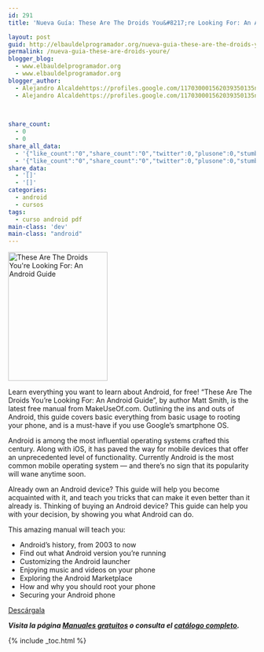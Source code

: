 ```yaml
---
id: 291
title: 'Nueva Guía: These Are The Droids You&#8217;re Looking For: An Android Guide'

layout: post
guid: http://elbauldelprogramador.org/nueva-guia-these-are-the-droids-youre-looking-for-an-android-guide/
permalink: /nueva-guia-these-are-droids-youre/
blogger_blog:
  - www.elbauldelprogramador.org
  - www.elbauldelprogramador.org
blogger_author:
  - Alejandro Alcaldehttps://profiles.google.com/117030001562039350135noreply@blogger.com
  - Alejandro Alcaldehttps://profiles.google.com/117030001562039350135noreply@blogger.com

  
  
share_count:
  - 0
  - 0
share_all_data:
  - '{"like_count":"0","share_count":"0","twitter":0,"plusone":0,"stumble":0,"pinit":0,"count":0,"time":1333551792}'
  - '{"like_count":"0","share_count":"0","twitter":0,"plusone":0,"stumble":0,"pinit":0,"count":0,"time":1333551792}'
share_data:
  - '[]'
  - '[]'
categories:
  - android
  - cursos
tags:
  - curso android pdf
main-class: 'dev'
main-class: "android"
---
```

[<img class="alignleft" title="These Are The Droids You're Looking For: An Android Guide" alt="These Are The Droids You're Looking For: An Android Guide" src="https://lh4.googleusercontent.com/-Pn_3Sygxwqw/TsmHUU3hk3I/AAAAAAAAB1I/NzS8wVIBLtw/s291/android-guide-big-240x291.jpg" width="202" height="262" />][1]

Learn everything you want to learn about Android, for free! “These Are The Droids You’re Looking For: An Android Guide”, by author Matt Smith, is the latest free manual from MakeUseOf.com. Outlining the ins and outs of Android, this guide covers basic everything from basic usage to rooting your phone, and is a must-have if you use Google’s smartphone OS.

Android is among the most influential operating systems crafted this century. Along with iOS, it has paved the way for mobile devices that offer an unprecedented level of functionality. Currently Android is the most common mobile operating system — and there’s no sign that its popularity will wane anytime soon.

Already own an Android device? This guide will help you become acquainted with it, and teach you tricks that can make it even better than it already is. Thinking of buying an Android device? This guide can help you with your decision, by showing you what Android can do.

This amazing manual will teach you:

  * Android’s history, from 2003 to now
  * Find out what Android version you’re running
  * Customizing the Android launcher
  * Enjoying music and videos on your phone
  * Exploring the Android Marketplace
  * How and why you should root your phone
  * Securing your Android phone

<div class="button-post">
  <a href="http://elbauldelprogramador.tradepub.com/c/pubRD.mpl?sr=oc&_t=oc:&pc=w_make44" target="_blank" class="wi-button style-3">Descárgala<i class="icon-download icon-2x"></i></a>
</div>

***Visita la página [Manuales gratuitos][2] o consulta el [catálogo completo][3].*** 



 [1]: http://elbauldelprogramador.tradepub.com/c/pubRD.mpl?sr=oc&_t=oc:&pc=w_make44/prgm.cgi
 [2]: /manuales-gratuitos/
 [3]: http://elbauldelprogramador.tradepub.com/category/information-technology/1207/ "Catálogo completo de Guías gratuítas "

{% include _toc.html %}
